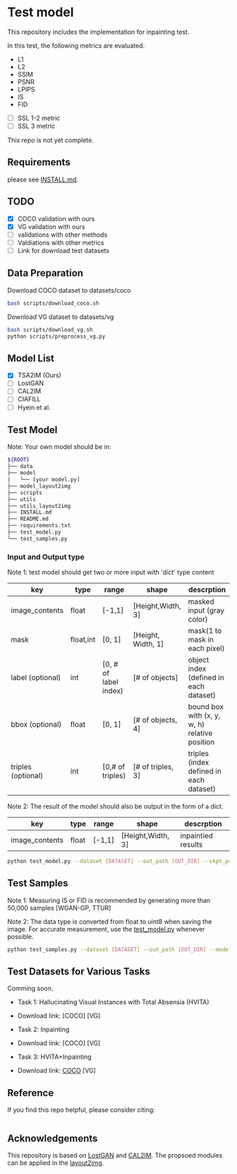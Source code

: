 # Test model
This repository includes the implementation for inpainting test.

In this test, the following metrics are evaluated.

*  L1
*  L2
*  SSIM
*  PSNR
*  LPIPS
*  IS
*  FID
- [ ] SSL 1-2 metric
- [ ] SSL 3 metric

This repo is not yet complete.

## Requirements
please see [INSTALL.md](INSTALL.md).

## TODO
- [X] COCO validation with ours
- [X] VG validation with ours
- [ ] validations with other methods
- [ ] Valdiations with other metrics
- [ ] Link for download test datasets

## Data Preparation
Download COCO dataset to datasets/coco
```bash
bash scripts/download_coco.sh
```
Download VG dataset to datasets/vg
```bash
bash scripts/download_vg.sh
python scripts/preprocess_vg.py
```
## Model List
- [X] TSA2IM (Ours)
- [ ] LostGAN
- [ ] CAL2IM
- [ ] CIAFILL
- [ ] Hyein et al.

## Test Model

Note: Your own model should be in: 
```bash
${ROOT}
├── data
├── model
|   └── [your model.py]
├── model_layout2img
├── scripts
├── utils
├── utils_layout2img
├── INSTALL.md
├── README.md
├── requirements.txt
├── test_model.py
└── test_samples.py
```

### Input and Output type
Note 1: test model should get two or more input with 'dict' type content

| key                | type      | range                 | shape              | descrption                                    |
|--------------------|-----------|-----------------------|--------------------|-----------------------------------------------|
| image_contents     | float     | [-1,1]                | [Height,Width, 3]  | masked input (gray color)                     |
| mask               | float,int | [0, 1]                | [Height, Width, 1] | mask(1 to mask in each pixel)                 |
| label (optional)   | int       | [0, # of label index) | [# of objects]     | object index (defined in each dataset)        |
| bbox (optional)    | float     | [0, 1]                | [# of objects, 4]  | bound box with (x, y, w, h) relative position |
| triples (optional) | int       | [0,# of triples)      | [# of triples, 3]  | triples (index defined in each dataset)       |

Note 2: The result of the model should also be output in the form of a dict.

| key                | type      | range                 | shape              | descrption                                    |
|--------------------|-----------|-----------------------|--------------------|-----------------------------------------------|
| image_contents     | float     | [-1,1]                | [Height,Width, 3]  |inpaintied results                     |

```bash
python test_model.py --dataset [DATASET] --out_path [OUT_DIR] --ckpt_path [CKPT_DIR] --model_name [MODEL_NAME]
```

## Test Samples
Note 1: Measuring IS or FID is recommended by generating more than 50,000 samples [WGAN-GP, TTUR]

Note 2: The data type is converted from float to uint8 when saving the image. For accurate measurement, use the [test_model.py](/test_model.py) whenever possible.

```bash
python test_samples.py --dataset [DATASET] --out_path [OUT_DIR] --model_path [MODEL_DIR]
```

## Test Datasets for Various Tasks
Comming soon.

* Task 1: Hallucinating Visual Instances with Total Absensia (HVITA)

* Download link: [COCO] [VG]

* Task 2: Inpainting

* Download link: [COCO] [VG]

* Task 3: HVITA+Inpainting
* Download link: [COCO](https://drive.google.com/file/d/1qT4lydtSC7JEF_3rJemyj8NY1x8uDThq/view?usp=sharing) [VG]


## Reference
If you find this repo helpful, please consider citing:

```

```

## Acknowledgements

This repository is based on [LostGAN](https://github.com/WillSuen/LostGANs) and [CAL2IM](https://github.com/wtliao/layout2img.
). The propsoed modules can be applied in the [layout2img](https://github.com/zhaobozb/layout2im).
